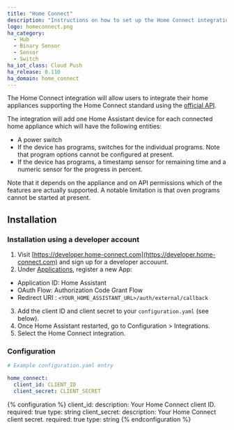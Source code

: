 ```yaml
---
title: "Home Connect"
description: "Instructions on how to set up the Home Connect integration within Home Assistant."
logo: homeconnect.png
ha_category:
  - Hub
  - Binary Sensor
  - Sensor
  - Switch
ha_iot_class: Cloud Push
ha_release: 0.110
ha_domain: home_connect
---
```


The Home Connect integration will allow users to integrate their home appliances supporting the Home Connect standard using the [official API](https://developer.home-connect.com).

The integration will add one Home Assistant device for each connected home appliance which will have the following entities:

- A power switch
- If the device has programs, switches for the individual programs. Note that program options cannot be configured at present.
- If the device has programs, a timestamp sensor for remaining time and a numeric sensor for the progress in percent.

Note that it depends on the appliance and on API permissions which of the features are actually supported. A notable limitation is that oven programs cannot be started at present.

## Installation

### Installation using a developer account

1. Visit [https://developer.home-connect.com](https://developer.home-connect.com) and sign up for a developer accouunt.
2. Under [Applications](https://developer.home-connect.com/applications), register a new App:

- Application ID: Home Assistant
- OAuth Flow: Authorization Code Grant Flow
- Redirect URI  : `<YOUR_HOME_ASSISTANT_URL>/auth/external/callback`

3. Add the client ID and client secret to your `configuration.yaml` (see below).
4. Once Home Assistant restarted, go to Configuration > Integrations.
5. Select the Home Connect integration.

### Configuration

```yaml
# Example configuration.yaml entry

home_connect:
  client_id: CLIENT_ID
  client_secret: CLIENT_SECRET
```

{% configuration %}
client_id:
  description: Your Home Connect client ID.
  required: true
  type: string
client_secret:
  description: Your Home Connect client secret.
  required: true
  type: string
{% endconfiguration %}
